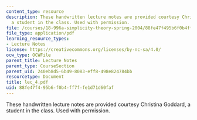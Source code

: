 ```yaml
---
content_type: resource
description: These handwritten lecture notes are provided courtesy Christina Goddard,
  a student in the class. Used with permission.
file: /courses/18-996a-simplicity-theory-spring-2004/88fe47f495b6f0b4ff7ffe1d71d60faf_lec_4.pdf
file_type: application/pdf
learning_resource_types:
- Lecture Notes
license: https://creativecommons.org/licenses/by-nc-sa/4.0/
ocw_type: OCWFile
parent_title: Lecture Notes
parent_type: CourseSection
parent_uid: 240eb8d5-6b49-8083-eff8-498e824784bb
resourcetype: Document
title: lec_4.pdf
uid: 88fe47f4-95b6-f0b4-ff7f-fe1d71d60faf
---
```

These handwritten lecture notes are provided courtesy Christina Goddard, a student in the class. Used with permission.